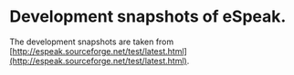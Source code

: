 # Development snapshots of eSpeak.

The development snapshots are taken from [http://espeak.sourceforge.net/test/latest.html](http://espeak.sourceforge.net/test/latest.html).
